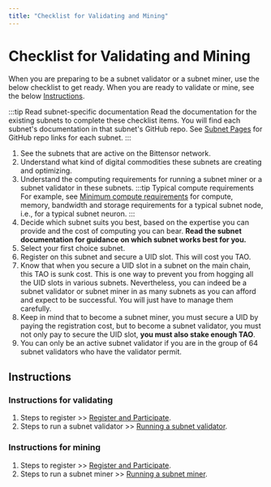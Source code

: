 ```yaml
---
title: "Checklist for Validating and Mining"
---
```


# Checklist for Validating and Mining

When you are preparing to be a subnet validator or a subnet miner, use the below checklist to get ready. When you are ready to validate or mine, see the below [Instructions](#instructions).

:::tip Read subnet-specific documentation
Read the documentation for the existing subnets to complete these checklist items. You will find each subnet's documentation in that subnet's GitHub repo. See [Subnet Pages](#) for GitHub repo links for each subnet.
:::

1. See the subnets that are active on the Bittensor network. 
2. Understand what kind of digital commodities these subnets are creating and optimizing. 
3. Understand the computing requirements for running a subnet miner or a subnet validator in these subnets. 
    :::tip Typical compute requirements
    For example, see [Minimum compute requirements](https://github.com/opentensor/bittensor-subnet-template/blob/main/min_compute.yml) for compute, memory, bandwidth and storage requirements for a typical subnet node, i.e., for a typical subnet neuron.
    :::
4. Decide which subnet suits you best, based on the expertise you can provide and the cost of computing you can bear. **Read the subnet documentation for guidance on which subnet works best for you.**
5. Select your first choice subnet. 
7. Register on this subnet and secure a UID slot. This will cost you TAO. 
8. Know that when you secure a UID slot in a subnet on the main chain, this TAO is sunk cost. This is one way to prevent you from hogging all the UID slots in various subnets. Nevertheless, you can indeed be a subnet validator or subnet miner in as many subnets as you can afford and expect to be successful. You will just have to manage them carefully. 
9. Keep in mind that to become a subnet miner, you must secure a UID by paying the registration cost, but to become a subnet validator, you must not only pay to secure the UID slot, **you must also stake enough TAO**.
10. You can only be an active subnet validator if you are in the group of 64 subnet validators who have the validator permit. 

## Instructions

### Instructions for validating

1. Steps to register >> [Register and Participate](register-validate-mine.md).
2. Steps to run a subnet validator >> [Running a subnet validator](register-validate-mine.md#running-a-subnet-validator).

### Instructions for mining

1. Steps to register >> [Register and Participate](register-validate-mine.md).
2. Steps to run a subnet miner >> [Running a subnet miner](register-validate-mine.md#running-a-subnet-miner).
